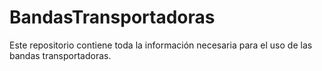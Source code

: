# BandasTransportadoras
Este repositorio contiene toda la información necesaria para el uso de las bandas transportadoras.
